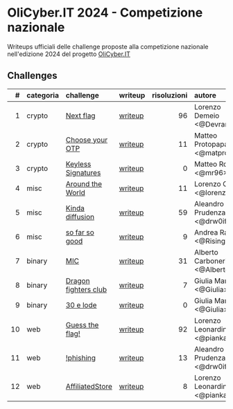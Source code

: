 # OliCyber.IT 2024 - Competizione nazionale

Writeups ufficiali delle challenge proposte alla competizione nazionale nell'edizione 2024 del progetto [OliCyber.IT](https://olicyber.it/)

## Challenges

|   # | categoria | challenge                                                                     | writeup                   | risoluzioni | autore                          |
| --: | :-------- | :---------------------------------------------------------------------------- | :------------------------ | ----------: | :------------------------------ |
|   1 | crypto    | [Next flag](https://training.olicyber.it/challenges#challenge-645)            | [writeup](crypto01.md)    |          96 | Lorenzo Demeio <@Devrar>        |
|   2 | crypto    | [Choose your OTP](https://training.olicyber.it/challenges#challenge-646)      | [writeup](crypto02.md)    |          11 | Matteo Protopapa <@matpro>      |
|   3 | crypto    | [Keyless Signatures](https://training.olicyber.it/challenges#challenge-647)   | [writeup](crypto03.md)    |           0 | Matteo Rossi <@mr96>            |
|   4 | misc      | [Around the World](https://training.olicyber.it/challenges#challenge-648)     | [writeup](misc01.md)      |          11 | Lorenzo Catoni <@lorenzcat>     |
|   5 | misc      | [Kinda diffusion](https://training.olicyber.it/challenges#challenge-649)      | [writeup](misc02.md)      |          59 | Aleandro Prudenzano <@drw0if>   |
|   6 | misc      | [so far so good](https://training.olicyber.it/challenges#challenge-650)       | [writeup](misc03.md)      |           9 | Andrea Raineri <@Rising>        |
|   7 | binary    | [MIC](https://training.olicyber.it/challenges#challenge-651)                  | [writeup](software01.md)  |          31 | Alberto Carboneri <@Alberto247> |
|   8 | binary    | [Dragon fighters club](https://training.olicyber.it/challenges#challenge-652) | [writeup](software02.md)  |           7 | Giulia Martino <@Giulia>        |
|   9 | binary    | [30 e lode](https://training.olicyber.it/challenges#challenge-653)            | [writeup](software03.md)  |           0 | Giulia Martino <@Giulia>        |
|  10 | web       | [Guess the flag!](https://training.olicyber.it/challenges#challenge-654)      | [writeup](web01.md)       |          92 | Lorenzo Leonardini <@pianka>    |
|  11 | web       | [!phishing](https://training.olicyber.it/challenges#challenge-655)            | [writeup](web02.md)       |          13 | Aleandro Prudenzano <@drw0if>   |
|  12 | web       | [AffiliatedStore](https://training.olicyber.it/challenges#challenge-656)      | [writeup](web03.md)       |           8 | Lorenzo Leonardini <@pianka>    |
